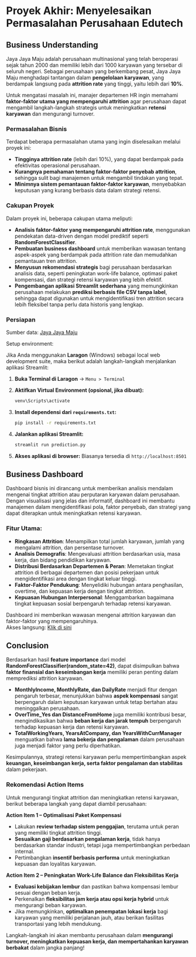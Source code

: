 # Proyek Akhir: Menyelesaikan Permasalahan Perusahaan Edutech

## Business Understanding

Jaya Jaya Maju adalah perusahaan multinasional yang telah beroperasi sejak tahun 2000 dan memiliki lebih dari 1000 karyawan yang tersebar di seluruh negeri. Sebagai perusahaan yang berkembang pesat, Jaya Jaya Maju menghadapi tantangan dalam **pengelolaan karyawan**, yang berdampak langsung pada **attrition rate** yang tinggi, yaitu lebih dari **10%**.  

Untuk mengatasi masalah ini, manajer departemen HR ingin memahami **faktor-faktor utama yang mempengaruhi attrition** agar perusahaan dapat mengambil langkah-langkah strategis untuk meningkatkan **retensi karyawan** dan mengurangi turnover.  

### Permasalahan Bisnis

Terdapat beberapa permasalahan utama yang ingin diselesaikan melalui proyek ini:  
- **Tingginya attrition rate** (lebih dari 10%), yang dapat berdampak pada efektivitas operasional perusahaan.  
- **Kurangnya pemahaman tentang faktor-faktor penyebab attrition**, sehingga sulit bagi manajemen untuk mengambil tindakan yang tepat.  
- **Minimnya sistem pemantauan faktor-faktor karyawan**, menyebabkan keputusan yang kurang berbasis data dalam strategi retensi.  

### Cakupan Proyek

Dalam proyek ini, beberapa cakupan utama meliputi:  
- **Analisis faktor-faktor yang mempengaruhi attrition rate**, menggunakan pendekatan data-driven dengan model prediktif seperti **RandomForestClassifier**.  
- **Pembuatan business dashboard** untuk memberikan wawasan tentang aspek-aspek yang berdampak pada attrition rate dan memudahkan pemantauan tren attrition.  
- **Menyusun rekomendasi strategis** bagi perusahaan berdasarkan analisis data, seperti peningkatan work-life balance, optimasi paket kompensasi, dan strategi retensi karyawan yang lebih efektif.  
- **Pengembangan aplikasi Streamlit sederhana** yang memungkinkan perusahaan melakukan **prediksi berbasis file CSV tanpa label**, sehingga dapat digunakan untuk mengidentifikasi tren attrition secara lebih fleksibel tanpa perlu data historis yang lengkap.  

### Persiapan

Sumber data: [Jaya Jaya Maju](https://github.com/dicodingacademy/dicoding_dataset/blob/main/employee/employee_data.csv)

Setup environment:

Jika Anda menggunakan **Laragon** (Windows) sebagai local web development suite, maka berikut adalah langkah-langkah menjalankan aplikasi Streamlit:

1. **Buka Terminal di Laragon** → `Menu > Terminal`

2. **Aktifkan Virtual Environment (opsional, jika dibuat):**

   ```bash
   venv\Scripts\activate
   ```

3. **Install dependensi dari `requirements.txt`:**

   ```bash
   pip install -r requirements.txt
   ```

4. **Jalankan aplikasi Streamlit:**

   ```bash
   streamlit run prediction.py
   ```

5. **Akses aplikasi di browser:**
   Biasanya tersedia di `http://localhost:8501`

## Business Dashboard

Dashboard bisnis ini dirancang untuk memberikan analisis mendalam mengenai tingkat attrition atau perputaran karyawan dalam perusahaan. Dengan visualisasi yang jelas dan informatif, dashboard ini membantu manajemen dalam mengidentifikasi pola, faktor penyebab, dan strategi yang dapat diterapkan untuk meningkatkan retensi karyawan.

### **Fitur Utama:**
- **Ringkasan Attrition**: Menampilkan total jumlah karyawan, jumlah yang mengalami attrition, dan persentase turnover.
- **Analisis Demografis**: Mengevaluasi attrition berdasarkan usia, masa kerja, dan bidang pendidikan karyawan.
- **Distribusi Berdasarkan Departemen & Peran**: Memetakan tingkat attrition di berbagai departemen dan posisi pekerjaan untuk mengidentifikasi area dengan tingkat keluar tinggi.
- **Faktor-Faktor Pendukung**: Menyelidiki hubungan antara penghasilan, overtime, dan kepuasan kerja dengan tingkat attrition.
- **Kepuasan Hubungan Interpersonal**: Menggambarkan bagaimana tingkat kepuasan sosial berpengaruh terhadap retensi karyawan.

Dashboard ini memberikan wawasan mengenai attrition karyawan dan faktor-faktor yang mempengaruhinya.  
Akses langsung: [Klik di sini](https://public.tableau.com/views/SubmissionPertamaMenyelesaikanPermasalahanHumanResources/Dashboard1?:language=en-US&:sid=&:redirect=auth&:display_count=n&:origin=viz_share_link)

## Conclusion

Berdasarkan hasil **feature importance** dari model **RandomForestClassifier(random_state=42)**, dapat disimpulkan bahwa **faktor finansial dan keseimbangan kerja** memiliki peran penting dalam memprediksi attrition karyawan.  
- **MonthlyIncome, MonthlyRate, dan DailyRate** menjadi fitur dengan pengaruh terbesar, menunjukkan bahwa **aspek kompensasi** sangat berpengaruh dalam keputusan karyawan untuk tetap bertahan atau meninggalkan perusahaan.  
- **OverTime_Yes dan DistanceFromHome** juga memiliki kontribusi besar, mengindikasikan bahwa **beban kerja dan jarak tempuh** berpengaruh terhadap kepuasan kerja dan retensi karyawan.  
- **TotalWorkingYears, YearsAtCompany, dan YearsWithCurrManager** menguatkan bahwa **lama bekerja dan pengalaman** dalam perusahaan juga menjadi faktor yang perlu diperhatikan.  

Kesimpulannya, strategi retensi karyawan perlu mempertimbangkan aspek **keuangan, keseimbangan kerja, serta faktor pengalaman dan stabilitas** dalam pekerjaan.

### Rekomendasi Action Items

Untuk mengurangi tingkat attrition dan meningkatkan retensi karyawan, berikut beberapa langkah yang dapat diambil perusahaan:

**Action Item 1 – Optimalisasi Paket Kompensasi**  
- Lakukan **review terhadap sistem penggajian**, terutama untuk peran yang memiliki tingkat attrition tinggi.  
- **Sesuaikan gaji berdasarkan pengalaman kerja**, tidak hanya berdasarkan standar industri, tetapi juga mempertimbangkan perbedaan internal.  
- Pertimbangkan **insentif berbasis performa** untuk meningkatkan kepuasan dan loyalitas karyawan.  

**Action Item 2 – Peningkatan Work-Life Balance dan Fleksibilitas Kerja**  
- **Evaluasi kebijakan lembur** dan pastikan bahwa kompensasi lembur sesuai dengan beban kerja.  
- Perkenalkan **fleksibilitas jam kerja atau opsi kerja hybrid** untuk mengurangi beban karyawan.  
- Jika memungkinkan, **optimalkan penempatan lokasi kerja** bagi karyawan yang memiliki perjalanan jauh, atau berikan fasilitas transportasi yang lebih mendukung.  

Langkah-langkah ini akan membantu perusahaan dalam **mengurangi turnover, meningkatkan kepuasan kerja, dan mempertahankan karyawan berbakat** dalam jangka panjang!
